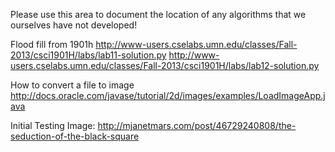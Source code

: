 Please use this area to document the location of any algorithms that we ourselves have not developed!

Flood fill from 1901h
http://www-users.cselabs.umn.edu/classes/Fall-2013/csci1901H/labs/lab11-solution.py
http://www-users.cselabs.umn.edu/classes/Fall-2013/csci1901H/labs/lab12-solution.py

How to convert a file to image
http://docs.oracle.com/javase/tutorial/2d/images/examples/LoadImageApp.java

Initial Testing Image:
http://mjanetmars.com/post/46729240808/the-seduction-of-the-black-square
